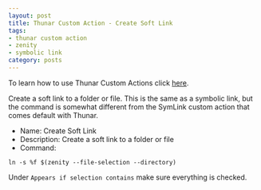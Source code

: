 ```yaml
---
layout: post
title: Thunar Custom Action - Create Soft Link
tags:
- thunar custom action
- zenity
- symbolic link
category: posts
---
```

To learn how to use Thunar Custom Actions click [here](https://birchwell.github.io/posts/thunar-custom-action-tutorial-convert-video-to-avi/).

Create a soft link to a folder or file. This is the same as a symbolic link, but the command is somewhat different from the SymLink custom action that comes default with Thunar.

* Name: Create Soft Link
* Description: Create a soft link to a folder or file
* Command: 

`ln -s %f $(zenity --file-selection --directory)`

Under `Appears if selection contains` make sure everything is checked.
